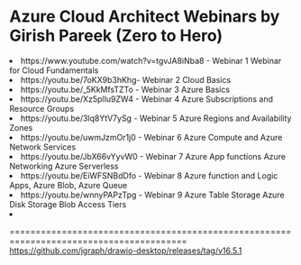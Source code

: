 # Azure Cloud Architect Webinars by Girish Pareek (Zero to Hero)
<li> https://www.youtube.com/watch?v=tgvJA8iNba8 - Webinar 1 Webinar for Cloud Fundamentals</li>
<li> https://youtu.be/7oKX9b3hKhg- Webinar 2 Cloud Basics </li>
<li> https://youtu.be/_5KkMfsTZTo  - Webinar 3 Azure Basics </li>
<li> https://youtu.be/Xz5plIu9ZW4 - Webinar 4 Azure Subscriptions and Resource Groups </li>
<li> https://youtu.be/3lq8YtV7ySg - Webinar 5 Azure Regions and Availability Zones </li>
<li> https://youtu.be/uwmJzmOr1j0 - Webinar 6 Azure Compute and Azure Network Services </li>
<li> https://youtu.be/JbX66vYyvW0 - Webinar 7 Azure App functions Azure Networking Azure Serverless </li>
<li> https://youtu.be/EiWFSNBdDfo  - Webinar 8 Azure function and Logic Apps, Azure Blob, Azure Queue </li>
<li> https://youtu.be/wnnyPAPzTpg - Webinar 9 Azure Table Storage Azure Disk Storage Blob Access Tiers <li>



========================================================================================
https://github.com/jgraph/drawio-desktop/releases/tag/v16.5.1
